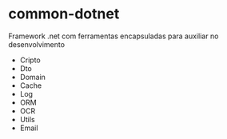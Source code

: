 # common-dotnet
Framework .net com ferramentas encapsuladas para auxiliar no desenvolvimento

- Cripto
- Dto
- Domain
- Cache
- Log
- ORM
- OCR
- Utils
- Email
